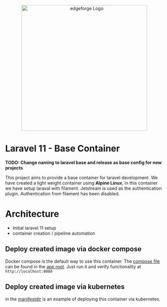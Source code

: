 <p align="center"><a href="https://laravel.com" target="_blank"><img src="https://raw.githubusercontent.com/laravel/art/master/logo-lockup/5%20SVG/2%20CMYK/1%20Full%20Color/laravel-logolockup-cmyk-red.svg" width="400" alt="edgeforge Logo"></a></p>

# Laravel 11 - Base Container

**TODO: Change naming to laravel base and release as base config for new projects**

This project aims to provide a base container for laravel development. We have created a light weight container using **Alpine Linux**, in this container we have setup laraval with filament. Jetstream is used as the authentication plugin. Authentication from filament has been disabled.

# Architecture

- Initial laravel 11 setup
- container creation / pipeline automation

## Deploy created image via docker compose

Docker compose is the default way to use this container. The [compose file](./website/docker-compose.yaml) can be found in the [app root](./website). Just run it and verify functionality at ``http://localhost:8080``

## Deploy created image via kubernetes

in the [manifestdir](manifests/) is an example of deploying this container via kubernetes.
